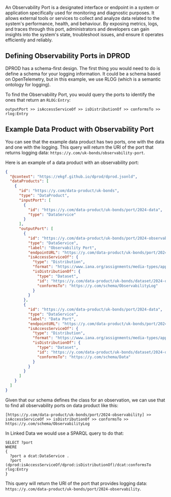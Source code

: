 An Observability Port is a designated interface or endpoint in a system or 
application specifically used for monitoring and diagnostic purposes. 
It allows external tools or services to collect and analyze data related to 
the system's performance, health, and behaviour.
By exposing metrics, logs, and traces through this port, administrators and 
developers can gain insights into the system's state, troubleshoot issues, 
and ensure it operates efficiently and reliably.

## Defining Observability Ports in DPROD

DPROD has a schema-first design. 
The first thing you would need to do is define a schema for your 
logging information. 
It could be a schema based on OpenTelemetry, but in this example, 
we use RLOG (which is a semantic ontology for logging).

To find the Observability Port, you would query the ports to identify the 
ones that return an `RLOG:Entry`:

```text
outputPort >> isAccessServiceOf >> isDistributionOf >> conformsTo >> rlog:Entry
```

## Example Data Product with Observability Port

You can see that the example data product has two ports, one with the data 
and one with the logging. 
This query will return the URI of the port that returns logging 
data: `https://y.com/uk-bonds/observability-port`.

Here is an example of a data product with an observability port:

```json
{
  "@context": "https://ekgf.github.io/dprod/dprod.jsonld",
  "dataProducts": [
    {
      "id": "https://y.com/data-product/uk-bonds",
      "type": "DataProduct",
      "inputPort": [
        {
          "id": "https://y.com/data-product/uk-bonds/port/2024-data",
          "type": "DataService"
        }
      ],
      "outputPort": [
        {
          "id": "https://y.com/data-product/uk-bonds/port/2024-observability",
          "type": "DataService",
          "label": "Observability Port",
          "endpointURL": "https://y.com/data-product/uk-bonds/port/2024-observability",
          "isAccessServiceOf": {
            "type": "Distribution",
            "format": "https://www.iana.org/assignments/media-types/application/json",
            "isDistributionOf": {
              "type": "Dataset",
              "id": "https://y.com/data-product/uk-bonds/dataset/2024-observability",
              "conformsTo": "https://y.com/schema/ObservabilityLog"
            }
          }
        },
        {
          "id": "https://y.com/data-product/uk-bonds/port/2024-data",
          "type": "DataService",
          "label": "Data Port",
          "endpointURL": "https://y.com/data-product/uk-bonds/port/2024-data",
          "isAccessServiceOf": {
            "type": "Distribution",
            "format": "https://www.iana.org/assignments/media-types/application/json",
            "isDistributionOf": {
              "type": "Dataset",
              "id": "https://y.com/data-product/uk-bonds/dataset/2024-data",
              "conformsTo": "https://y.com/schema/Data"
            }
          }
        }
      ]
    }
  ]
}
```

Given that our schema defines the class for an observation, we can use that to 
find all observability ports on data product like this:

```text
[https://y.com/data-product/uk-bonds/port/2024-observability] >> isAccessServiceOf >> isDistributionOf >> conformsTo >> https://y.com/schema/ObservabilityLog
```

In Linked Data we would use a SPARQL query to do that:

```sparql
SELECT ?port
WHERE
{ 
  ?port a dcat:DataService .
  ?port (dprod:isAccessServiceOf/dprod:isDistributionOf)/dcat:conformsTo rlog:Entry
}
```

This query will return the URI of the port that provides logging
data: `https://y.com/data-product/uk-bonds/port/2024-observability`.
